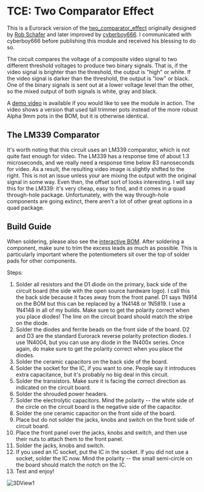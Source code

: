 TCE: Two Comparator Effect
===

This is a Eurorack version of the [two_comparator_effect](https://github.com/cyberboy666/two_comparator_effect) originally designed by [Rob Schafer](https://www.youtube.com/c/schaferob) and later improved by [cyberboy666](https://github.com/cyberboy666). I communicated with cyberboy666 before publishing this module and received his blessing to do so.

The circuit compares the voltage of a composite video signal to two different threshold voltages to produce two binary signals. That is, if the video signal is brighter than the threshold, the output is "high" or white. If the video signal is darker than the threshold, the output is "low" or black. One of the binary signals is sent out at a lower voltage level than the other, so the mixed output of both signals is white, gray and black.

A [demo video](https://youtu.be/mtZ2dQ727Hc) is available if you would like to see the module in action. The video shows a version that used tall trimmer pots instead of the more robust Alpha 9mm pots in the BOM, but it is otherwise identical. 

The LM339 Comparator
--------------------

It's worth noting that this circuit uses an LM339 comparator, which is not quite fast enough for video. The LM339 has a response time of about 1.3 microseconds, and we really need a response time below 83 nanoseconds for video. As a result, the resulting video image is slightly shifted to the right. This is not an issue unless your are mixing the output with the original signal in some way. Even then, the offset sort of looks interesting. I will say this for the LM339: it's very cheap, easy to find, and it comes in a quad through-hole package. Unfortunately, with the way through-hole components are going extinct, there aren't a lot of other great options in a quad package.

Build Guide
-----------

When soldering, please also see the [interactive BOM](https://octovolt.github.io/TCE). After soldering a component, make sure to trim the excess leads as much as possible. This is particularly important where the potentiometers sit over the top of solder pads for other components.

Steps:

1. Solder all resistors and the D1 diode on the primary, back side of the circuit board (the side with the open source hardware logo). I call this the back side because it faces away from the front panel. D1 says 1N914 on the BOM but this can be replaced by a 1N4148 or 1N5819. I use a 1N4148 in all of my builds. Make sure to get the polarity correct when you place diodes! The line on the circuit board should match the stripe on the diode.
2. Solder the diodes and ferrite beads on the front side of the board. D2 and D3 are the standard Eurorack reverse polarity protection diodes. I use 1N4004, but you can use any diode in the 1N400x series. Once again, do make sure to get the polarity correct when you place the diodes.
3. Solder the ceramic capacitors on the back side of the board.
4. Solder the socket for the IC, if you want to one. People say it introduces extra capacitance, but it's probably no big deal in this circuit.
5. Solder the transistors. Make sure it is facing the correct direction as indicated on the circuit board.
6. Solder the shrouded power headers.
7. Solder the electrolytic capacitors. Mind the polarity -- the white side of the circle on the circuit board is the negative side of the capacitor.
8. Solder the one ceramic capacitor on the front side of the board.
9. Place but do not solder the jacks, knobs and switch on the front side of circuit board.
10. Place the front panel over the jacks, knobs and switch, and then use their nuts to attach them to the front panel.
11. Solder the jacks, knobs and switch.
12. If you used an IC socket, put the IC in the socket. If you did not use a socket, solder the IC now. Mind the polarity -- the small semi-circle on the board should match the notch on the IC.
13. Test and enjoy!

![3DView1](https://github.com/octovolt/TCE/assets/78008936/e1e90ec4-956b-4947-9fed-bfc4c0f6c1aa)


